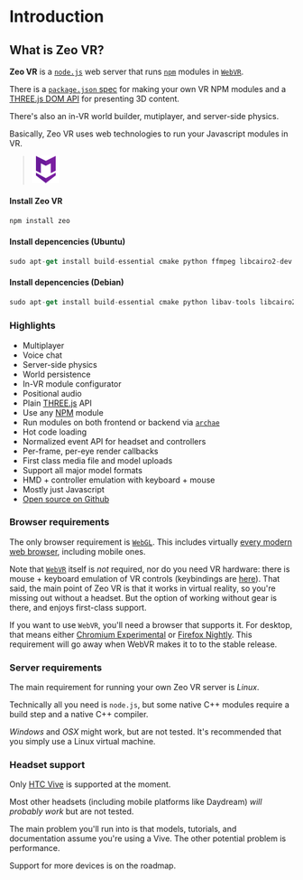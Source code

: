 # Introduction

## What is Zeo VR?

**Zeo VR** is a [`node.js`](https://nodejs.org) web server that runs [`npm`](https://npmjs.org) modules in [`WebVR`](https://webvr.info/).

There is a [`package.json` spec](#module-specification) for making your own VR NPM modules and a [THREE.js DOM API](#api-docs) for presenting 3D content.

There's also an in-VR world builder, mutiplayer, and server-side physics.

Basically, Zeo VR uses web technologies to run your Javascript modules in VR.

> ![alt text](https://github.com/adam-p/markdown-here/raw/master/src/common/images/icon48.png "Logo Title Text 1")

#### Install Zeo VR

```javascript
npm install zeo
```

#### Install depencencies (Ubuntu)

```javascript
sudo apt-get install build-essential cmake python ffmpeg libcairo2-dev
```

#### Install depencencies (Debian)

```javascript
sudo apt-get install build-essential cmake python libav-tools libcairo2-dev
```

### Highlights

- Multiplayer
- Voice chat
- Server-side physics
- World persistence
- In-VR module configurator
- Positional audio
- Plain [THREE.js](https://threejs.org) API
- Use any [NPM](https://npmjs.org) module
- Run modules on both frontend or backend via [`archae`](https://github.com/modulesio/archae)
- Hot code loading
- Normalized event API for headset and controllers
- Per-frame, per-eye render callbacks
- First class media file and model uploads
- Support all major model formats
- HMD + controller emulation with keyboard + mouse
- Mostly just Javascript
- [Open source on Github](https://github.com/modulesio/zeo)

### Browser requirements

The only browser requirement is [`WebGL`](https://en.wikipedia.org/wiki/WebGL). This includes virtually [every modern web browser](http://caniuse.com/#feat=webgl), including mobile ones.

Note that [`WebVR`](https://webvr.info/) itself is _not_ required, nor do you need VR hardware: there is mouse + keyboard emulation of VR controls (keybindings are [here](#key-bindings)). That said, the main point of Zeo VR is that it works in virtual reality, so you're missing out without a headset. But the option of working without gear is there, and enjoys first-class support.

If you want to use `WebVR`, you'll need a browser that supports it. For desktop, that means either [Chromium Experimental](https://webvr.info/get-chrome/) or [Firefox Nightly](https://www.mozilla.org/en-US/firefox/channel/desktop/#nightly). This requirement will go away when WebVR makes it to to the stable release.

### Server requirements

The main requirement for running your own Zeo VR server is _Linux_.

Technically all you need is `node.js`, but some native C++ modules require a build step and a native C++ compiler.

_Windows_ and _OSX_ might work, but are not tested. It's recommended that you simply use a Linux virtual machine.

### Headset support

Only [HTC Vive](https://en.wikipedia.org/wiki/HTC_Vive) is supported at the moment.

Most other headsets (including mobile platforms like Daydream) _will probably work_ but are not tested.

The main problem you'll run into is that models, tutorials, and documentation assume you're using a Vive. The other potential problem is performance.

Support for more devices is on the roadmap.
